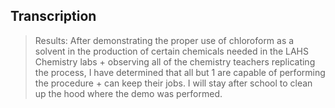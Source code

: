 ## Transcription
> Results:
> After demonstrating the proper use of chloroform as a solvent in the production of certain chemicals needed in the LAHS Chemistry labs + observing all of the chemistry teachers replicating the process, I have determined that all but 1 are capable of performing the procedure + can keep their jobs. I will stay after school to clean up the hood where the demo was performed.